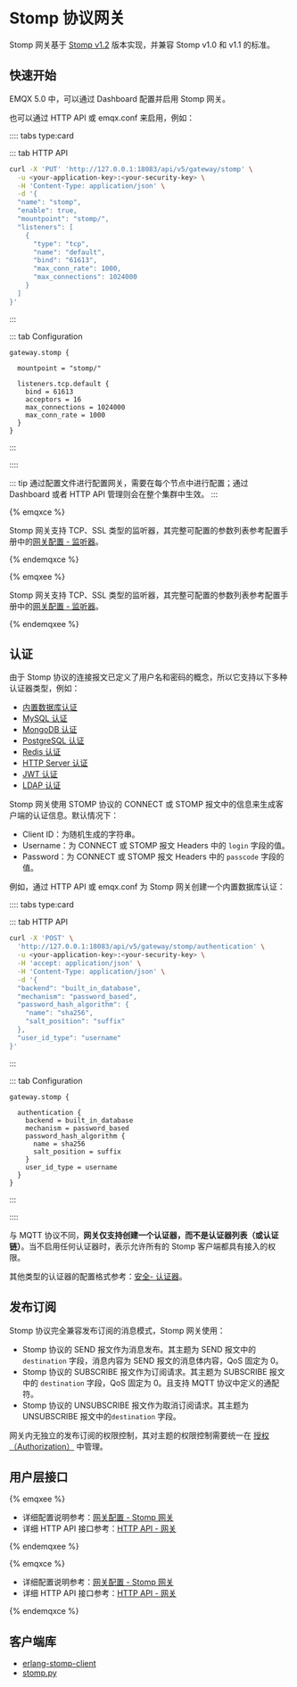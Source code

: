 # Stomp 协议网关

Stomp 网关基于 [Stomp v1.2](https://stomp.github.io/stomp-specification-1.2.html) 版本实现，并兼容 Stomp v1.0 和 v1.1 的标准。

## 快速开始

EMQX 5.0 中，可以通过 Dashboard 配置并启用 Stomp 网关。

也可以通过 HTTP API 或 emqx.conf 来启用，例如：

:::: tabs type:card

::: tab HTTP API

```bash
curl -X 'PUT' 'http://127.0.0.1:18083/api/v5/gateway/stomp' \
  -u <your-application-key>:<your-security-key> \
  -H 'Content-Type: application/json' \
  -d '{
  "name": "stomp",
  "enable": true,
  "mountpoint": "stomp/",
  "listeners": [
    {
      "type": "tcp",
      "name": "default",
      "bind": "61613",
      "max_conn_rate": 1000,
      "max_connections": 1024000
    }
  ]
}'

```
:::

::: tab Configuration

```properties
gateway.stomp {

  mountpoint = "stomp/"

  listeners.tcp.default {
    bind = 61613
    acceptors = 16
    max_connections = 1024000
    max_conn_rate = 1000
  }
}
```
:::

::::


::: tip
通过配置文件进行配置网关，需要在每个节点中进行配置；通过 Dashboard 或者 HTTP API 管理则会在整个集群中生效。
:::

{% emqxce %}

Stomp 网关支持 TCP、SSL 类型的监听器，其完整可配置的参数列表参考配置手册中的[网关配置 - 监听器](https://www.emqx.io/docs/zh/v${CE_VERSION}/hocon/)。

{% endemqxce %}

{% emqxee %}

Stomp 网关支持 TCP、SSL 类型的监听器，其完整可配置的参数列表参考配置手册中的[网关配置 - 监听器](https://docs.emqx.com/zh/enterprise/v${EE_VERSION}/hocon/)。

{% endemqxee %}


## 认证

由于 Stomp 协议的连接报文已定义了用户名和密码的概念，所以它支持以下多种认证器类型，例如：
- [内置数据库认证](../access-control/authn/mnesia.md)
- [MySQL 认证](../access-control/authn/mysql.md)
- [MongoDB 认证](../access-control/authn/mongodb.md)
- [PostgreSQL 认证](../access-control/authn/postgresql.md)
- [Redis 认证](../access-control/authn/redis.md)
- [HTTP Server 认证](../access-control/authn/http.md)
- [JWT 认证](../access-control/authn/jwt.md)
- [LDAP 认证](../access-control/authn/ldap.md)

Stomp 网关使用 STOMP 协议的 CONNECT 或 STOMP 报文中的信息来生成客户端的认证信息。默认情况下：

- Client ID：为随机生成的字符串。
- Username：为 CONNECT 或 STOMP 报文 Headers 中的 `login` 字段的值。
- Password：为 CONNECT 或 STOMP 报文 Headers 中的 `passcode` 字段的值。

例如，通过 HTTP API 或 emqx.conf 为 Stomp 网关创建一个内置数据库认证：

:::: tabs type:card

::: tab HTTP API

```bash
curl -X 'POST' \
  'http://127.0.0.1:18083/api/v5/gateway/stomp/authentication' \
  -u <your-application-key>:<your-security-key> \
  -H 'accept: application/json' \
  -H 'Content-Type: application/json' \
  -d '{
  "backend": "built_in_database",
  "mechanism": "password_based",
  "password_hash_algorithm": {
    "name": "sha256",
    "salt_position": "suffix"
  },
  "user_id_type": "username"
}'
```
:::

::: tab Configuration

```properties
gateway.stomp {

  authentication {
    backend = built_in_database
    mechanism = password_based
    password_hash_algorithm {
      name = sha256
      salt_position = suffix
    }
    user_id_type = username
  }
}
```
:::

::::


与 MQTT 协议不同，**网关仅支持创建一个认证器，而不是认证器列表（或认证链）**。当不启用任何认证器时，表示允许所有的 Stomp 客户端都具有接入的权限。

其他类型的认证器的配置格式参考：[安全- 认证器](../access-control/authn/authn.md)。

## 发布订阅

Stomp 协议完全兼容发布订阅的消息模式，Stomp 网关使用：

- Stomp 协议的 SEND 报文作为消息发布。其主题为 SEND 报文中的 `destination` 字段，消息内容为 SEND 报文的消息体内容，QoS 固定为 0。
- Stomp 协议的 SUBSCRIBE 报文作为订阅请求。其主题为 SUBSCRIBE 报文中的 `destination` 字段，QoS 固定为 0。且支持 MQTT 协议中定义的通配符。
- Stomp 协议的 UNSUBSCRIBE 报文作为取消订阅请求。其主题为 UNSUBSCRIBE 报文中的`destination` 字段。

网关内无独立的发布订阅的权限控制，其对主题的权限控制需要统一在 [授权（Authorization）](../access-control/authz/authz.md) 中管理。

## 用户层接口

{% emqxee %}

- 详细配置说明参考：[网关配置 - Stomp 网关](https://docs.emqx.com/zh/enterprise/v${EE_VERSION}/hocon/)
- 详细 HTTP API 接口参考：[HTTP API - 网关](../admin/api.md)

{% endemqxee %}

{% emqxce %}

- 详细配置说明参考：[网关配置 - Stomp 网关](https://www.emqx.io/docs/zh/v${CE_VERSION}/hocon/)
- 详细 HTTP API 接口参考：[HTTP API - 网关](../admin/api.md)

{% endemqxce %}

## 客户端库

- [erlang-stomp-client](https://github.com/KodiEhf/erlang-stomp-client)
- [stomp.py](https://github.com/jasonrbriggs/stomp.py)
